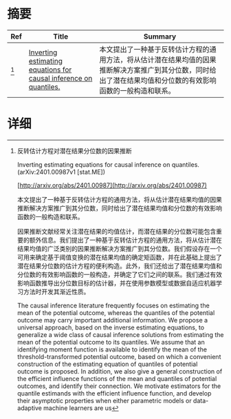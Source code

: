 # 摘要

| Ref | Title | Summary |
| --- | --- | --- |
| [^1] | [Inverting estimating equations for causal inference on quantiles.](http://arxiv.org/abs/2401.00987) | 本文提出了一种基于反转估计方程的通用方法，将从估计潜在结果均值的因果推断解决方案推广到其分位数，同时给出了潜在结果均值和分位数的有效影响函数的一般构造和联系。 |

# 详细

[^1]: 反转估计方程对潜在结果分位数的因果推断

    Inverting estimating equations for causal inference on quantiles. (arXiv:2401.00987v1 [stat.ME])

    [http://arxiv.org/abs/2401.00987](http://arxiv.org/abs/2401.00987)

    本文提出了一种基于反转估计方程的通用方法，将从估计潜在结果均值的因果推断解决方案推广到其分位数，同时给出了潜在结果均值和分位数的有效影响函数的一般构造和联系。

    

    因果推断文献经常关注潜在结果的均值估计，而潜在结果的分位数可能包含重要的额外信息。我们提出了一种基于反转估计方程的通用方法，将从估计潜在结果均值的广泛类别的因果推断解决方案推广到其分位数。我们假设存在一个可用来确定基于阈值变换的潜在结果均值的确定矩函数，并在此基础上提出了潜在结果分位数的估计方程的便利构造。此外，我们还给出了潜在结果均值和分位数的有效影响函数的一般构造，并确定了它们之间的联系。我们通过有效影响函数推导出分位数目标的估计器，并在使用参数模型或数据自适应机器学习方法时开发其渐近性质。

    The causal inference literature frequently focuses on estimating the mean of the potential outcome, whereas the quantiles of the potential outcome may carry important additional information. We propose a universal approach, based on the inverse estimating equations, to generalize a wide class of causal inference solutions from estimating the mean of the potential outcome to its quantiles. We assume that an identifying moment function is available to identify the mean of the threshold-transformed potential outcome, based on which a convenient construction of the estimating equation of quantiles of potential outcome is proposed. In addition, we also give a general construction of the efficient influence functions of the mean and quantiles of potential outcomes, and identify their connection. We motivate estimators for the quantile estimands with the efficient influence function, and develop their asymptotic properties when either parametric models or data-adaptive machine learners are us
    

